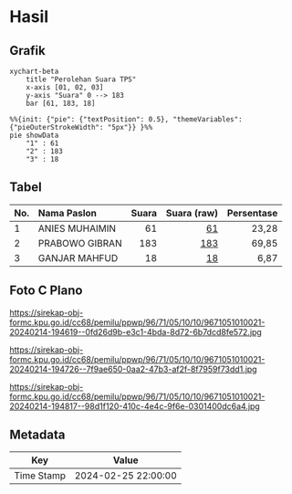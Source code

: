 # Hasil

## Grafik

```mermaid
xychart-beta
    title "Perolehan Suara TPS"
    x-axis [01, 02, 03]
    y-axis "Suara" 0 --> 183
    bar [61, 183, 18]
```

```mermaid
%%{init: {"pie": {"textPosition": 0.5}, "themeVariables": {"pieOuterStrokeWidth": "5px"}} }%%
pie showData
    "1" : 61
    "2" : 183
    "3" : 18
```

## Tabel

| No. | Nama Paslon    | Suara | Suara (raw) | Persentase |
|:--- |:-------------- | -----:| -----------:| ----------:|
| 1   | ANIES MUHAIMIN | 61    | [61][p-1]   | 23,28      |
| 2   | PRABOWO GIBRAN | 183   | [183][p-2]  | 69,85      |
| 3   | GANJAR MAHFUD  | 18    | [18][p-3]   | 6,87       |


[p-1]: https://github.com/gigit-pemilu/pemilu-2024-96-papua-barat-daya/blob/main/pilpres/hitung-suara/sub/96-papua-barat-daya/sub/71-kota-sorong/sub/05-sorong-utara/sub/1010-matalamagi/sub/021-tps/sub/paslon-1.txt
[p-2]: https://github.com/gigit-pemilu/pemilu-2024-96-papua-barat-daya/blob/main/pilpres/hitung-suara/sub/96-papua-barat-daya/sub/71-kota-sorong/sub/05-sorong-utara/sub/1010-matalamagi/sub/021-tps/sub/paslon-2.txt
[p-3]: https://github.com/gigit-pemilu/pemilu-2024-96-papua-barat-daya/blob/main/pilpres/hitung-suara/sub/96-papua-barat-daya/sub/71-kota-sorong/sub/05-sorong-utara/sub/1010-matalamagi/sub/021-tps/sub/paslon-3.txt

## Foto C Plano

https://sirekap-obj-formc.kpu.go.id/cc68/pemilu/ppwp/96/71/05/10/10/9671051010021-20240214-194619--0fd26d9b-e3c1-4bda-8d72-6b7dcd8fe572.jpg

https://sirekap-obj-formc.kpu.go.id/cc68/pemilu/ppwp/96/71/05/10/10/9671051010021-20240214-194726--7f9ae650-0aa2-47b3-af2f-8f7959f73dd1.jpg

https://sirekap-obj-formc.kpu.go.id/cc68/pemilu/ppwp/96/71/05/10/10/9671051010021-20240214-194817--98d1f120-410c-4e4c-9f6e-0301400dc6a4.jpg


## Metadata

| Key        | Value               |
| ---------- | ------------------- |
| Time Stamp | 2024-02-25 22:00:00 |



